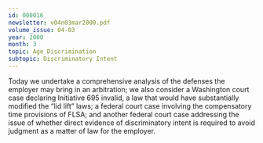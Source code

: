 ```yaml
---
id: 000016
newsletter: v04n03mar2000.pdf
volume_issue: 04-03
year: 2000
month: 3
topic: Age Discrimination
subtopic: Discriminatory Intent
---
```


Today we undertake a comprehensive analysis of the defenses the employer may bring in an arbitration; we also consider a Washington court case declaring Initiative 695 invalid, a law that would have substantially modified the “lid lift” laws; a federal court case involving the compensatory time provisions of FLSA; and another federal court case addressing the issue of whether direct evidence of discriminatory intent is required to avoid judgment as a matter of law for the employer.